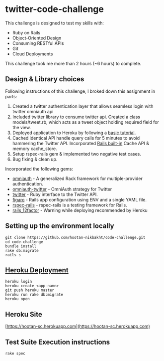 # twitter-code-challenge

This challenge is designed to test my skills with:

* Ruby on Rails
* Object-Oriented Design
* Consuming RESTful APIs
* Git
* Cloud Deployments

This challenge took me more than 2 hours (~6 hours) to complete.

## Design & Library choices

Following instructions of this challenge, I broked down this assignment in parts:

1. Created a twitter authentication layer that allows seamless login with twitter omniauth api
2. Included twitter library to consume twitter api. Created a class models/tweet.rb, which acts as a tweet object holding required field for the view.
3. Deployed application to Heroku by following a [basic tutorial](http://docs.railsbridge.org/intro-to-rails/deploying_to_heroku).
4. Cached identical API handle query calls for 5 minutes to avoid hammering the Twitter API. Incorporated [Rails built-in](http://guides.rubyonrails.org/caching_with_rails.html) Cache API & memory cache_store.
5. Setup rspec-rails gem & implemented two negative test cases.
6. Bug fixing & clean up.

Incorporated the following gems:

* [omniauth](https://rubygems.org/gems/omniauth/versions/1.3.1) - A generalized Rack framework for multiple-provider authentication.
* [omniauth-twitter](https://rubygems.org/gems/omniauth-twitter) - OmniAuth strategy for Twitter
* [twitter](https://rubygems.org/gems/twitter) - Ruby interface to the Twitter API.
* [figaro](https://rubygems.org/gems/figaro/versions/1.1.1) - Rails app configuration using ENV and a single YAML file.
* [rspec-rails](https://rubygems.org/gems/rspec-rails/versions/3.4.2) - rspec-rails is a testing framework for Rails.
* [rails_12factor](https://rubygems.org/gems/rails_12factor/versions/0.0.3) - Warning while deploying recommended by Heroku

## Setting up the environment locally

    git clone https://github.com/hootan-nikbakht/code-challenge.git
    cd code-challenge
    bundle install
    rake db:migrate
    rails s

## [Heroku Deployment](http://docs.railsbridge.org/intro-to-rails/deploying_to_heroku)

    heroku login
    heroku create <app-name>
    git push heroku master
    heroku run rake db:migrate
    heroku open

## Heroku Site

[https://hootan-sc.herokuapp.com](https://hootan-sc.herokuapp.com)

## Test Suite Execution instructions

    rake spec